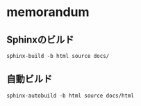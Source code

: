 # memorandum

## Sphinxのビルド
```
sphinx-build -b html source docs/
```

## 自動ビルド
```
sphinx-autobuild -b html source docs/html
```
